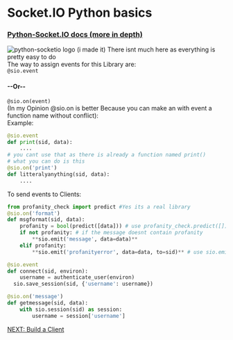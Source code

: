 # Socket.IO Python basics
### [Python-Socket.IO docs (more in depth)](https://python-socketio.readthedocs.io/en/latest/server.html#)
![python-socketio logo (i made it)](https://cdn-1.chadfreeman.repl.co/static/python-socket.IO-no-background.png)
There isnt much here as everything is pretty easy to do  
The way to assign events for this Library are:  
`@sio.event`  
#### --Or--
`@sio.on(event)`  
(In my Opinion @sio.on is better Because you can make an with event a function name without conflict):  
Example:
``` python
@sio.event
def print(sid, data):
	....
# you cant use that as there is already a function named print()
# what you can do is this
@sio.on('print')
def litteralyanything(sid, data):
	....
```
To send events to Clients:  
```python
from profanity_check import predict #Yes its a real library
@sio.on('format')
def msgformat(sid, data):
	profanity = bool(predict([data])) # use profanity_check.predict([]) wich returns a binary 1 or 0 and convert to bool
	if not profanity: # if the message doesnt contain profanity
		**sio.emit('message', data=data)**
	elif profanity:
		**sio.emit('profanityerror', data=data, to=sid)** # use sio.emit() to send messages to clients, to= is for sending a message to only specific clients

@sio.event
def connect(sid, environ):
	username = authenticate_user(environ)
  sio.save_session(sid, {'username': username})

@sio.on('message')
def getmessage(sid, data):
	with sio.session(sid) as session:
		username = session['username']
```
[NEXT: Build a Client](https://replit.com/@ChadFreeman/socketio-python-client-template)